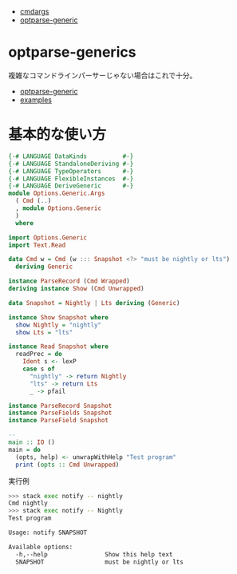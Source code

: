- [cmdargs](https://www.stackage.org/package/cmdargs)
- [optparse-generic](https://hackage.haskell.org/package/optparse-generic)

# optparse-generics

複雑なコマンドラインパーサーじゃない場合はこれで十分。

- [optparse-generic](https://hackage.haskell.org/package/optparse-generic-1.2.2)
- [examples](https://github.com/Gabriel439/Haskell-Optparse-Generic-Library/tree/master/examples)

# 基本的な使い方
```haskell
{-# LANGUAGE DataKinds          #-}
{-# LANGUAGE StandaloneDeriving #-}
{-# LANGUAGE TypeOperators      #-}
{-# LANGUAGE FlexibleInstances  #-}
{-# LANGUAGE DeriveGeneric      #-}
module Options.Generic.Args
  ( Cmd (..)
  , module Options.Generic
  )
  where

import Options.Generic
import Text.Read

data Cmd w = Cmd (w ::: Snapshot <?> "must be nightly or lts")
  deriving Generic

instance ParseRecord (Cmd Wrapped)
deriving instance Show (Cmd Unwrapped)

data Snapshot = Nightly | Lts deriving (Generic)

instance Show Snapshot where
  show Nightly = "nightly"
  show Lts = "lts"

instance Read Snapshot where
  readPrec = do
    Ident s <- lexP
    case s of
      "nightly" -> return Nightly
      "lts" -> return Lts
      _ -> pfail

instance ParseRecord Snapshot
instance ParseFields Snapshot
instance ParseField Snapshot

--
main :: IO ()
main = do
  (opts, help) <- unwrapWithHelp "Test program"
  print (opts :: Cmd Unwrapped)
```

実行例

```bash
>>> stack exec notify -- nightly
Cmd nightly
>>> stack exec notify -- Nightly
Test program

Usage: notify SNAPSHOT

Available options:
  -h,--help                Show this help text
  SNAPSHOT                 must be nightly or lts
```
